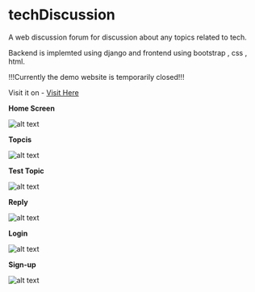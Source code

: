 # techDiscussion


A web discussion forum for discussion about any topics related to tech.


Backend is implemted using django and frontend using bootstrap , css , html.


!!!Currently the demo website is temporarily closed!!!


Visit it on - [Visit Here](http://www.tech-discussion.live)


**Home Screen**

![alt text](https://github.com/ankit-pn/techDiscussion/blob/master/ScreenShots/1.png?)


**Topcis**

![alt text](https://github.com/ankit-pn/techDiscussion/blob/master/ScreenShots/0.png)


**Test Topic**

![alt text](https://github.com/ankit-pn/techDiscussion/blob/master/ScreenShots/2.png?)


**Reply**

![alt text](https://github.com/ankit-pn/techDiscussion/blob/master/ScreenShots/3.png?)

**Login**

![alt text](https://github.com/ankit-pn/techDiscussion/blob/master/ScreenShots/login.png?)

**Sign-up**

![alt text](https://github.com/ankit-pn/techDiscussion/blob/master/ScreenShots/sign.png?)




